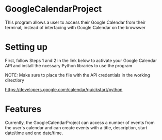 # GoogleCalendarProject

This program allows a user to access their Google Calendar from their terminal, instead of interfacing with Google Calendar on the browswer

# Setting up
First, follow Steps 1 and 2 in the link below to activate your Google Calendar API and install the ncessary Python libraries to use the program

NOTE: Make sure to place the file with the API credentials in the working directiory

https://developers.google.com/calendar/quickstart/python

# Features

Currently, the GoogleCalendarProject can access a number of events from the user's calendar and can create events with a title, description, start date/time and end date/time.
